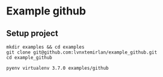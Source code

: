 # Example github
## Setup project
```
mkdir examples && cd examples
git clone git@github.com:lvnxtemirlan/example_github.git
cd example_github

pyenv virtualenv 3.7.0 examples/github
```
